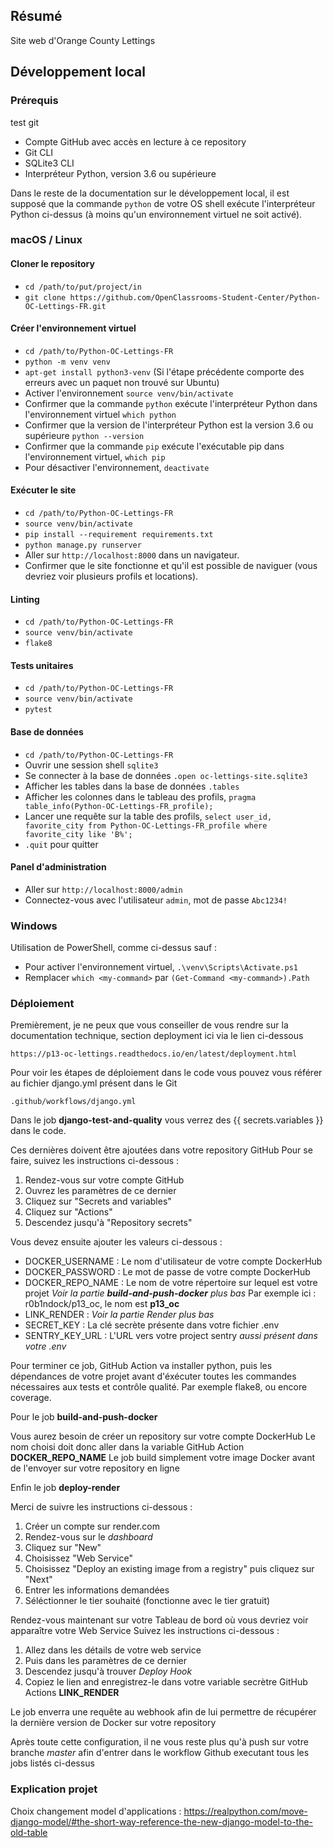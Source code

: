 ## Résumé

Site web d'Orange County Lettings

## Développement local

### Prérequis
test git

- Compte GitHub avec accès en lecture à ce repository
- Git CLI
- SQLite3 CLI
- Interpréteur Python, version 3.6 ou supérieure

Dans le reste de la documentation sur le développement local, il est supposé que la commande `python` de votre OS shell exécute l'interpréteur Python ci-dessus (à moins qu'un environnement virtuel ne soit activé).

### macOS / Linux

#### Cloner le repository

- `cd /path/to/put/project/in`
- `git clone https://github.com/OpenClassrooms-Student-Center/Python-OC-Lettings-FR.git`

#### Créer l'environnement virtuel

- `cd /path/to/Python-OC-Lettings-FR`
- `python -m venv venv`
- `apt-get install python3-venv` (Si l'étape précédente comporte des erreurs avec un paquet non trouvé sur Ubuntu)
- Activer l'environnement `source venv/bin/activate`
- Confirmer que la commande `python` exécute l'interpréteur Python dans l'environnement virtuel
`which python`
- Confirmer que la version de l'interpréteur Python est la version 3.6 ou supérieure `python --version`
- Confirmer que la commande `pip` exécute l'exécutable pip dans l'environnement virtuel, `which pip`
- Pour désactiver l'environnement, `deactivate`

#### Exécuter le site

- `cd /path/to/Python-OC-Lettings-FR`
- `source venv/bin/activate`
- `pip install --requirement requirements.txt`
- `python manage.py runserver`
- Aller sur `http://localhost:8000` dans un navigateur.
- Confirmer que le site fonctionne et qu'il est possible de naviguer (vous devriez voir plusieurs profils et locations).

#### Linting

- `cd /path/to/Python-OC-Lettings-FR`
- `source venv/bin/activate`
- `flake8`

#### Tests unitaires

- `cd /path/to/Python-OC-Lettings-FR`
- `source venv/bin/activate`
- `pytest`

#### Base de données

- `cd /path/to/Python-OC-Lettings-FR`
- Ouvrir une session shell `sqlite3`
- Se connecter à la base de données `.open oc-lettings-site.sqlite3`
- Afficher les tables dans la base de données `.tables`
- Afficher les colonnes dans le tableau des profils, `pragma table_info(Python-OC-Lettings-FR_profile);`
- Lancer une requête sur la table des profils, `select user_id, favorite_city from
  Python-OC-Lettings-FR_profile where favorite_city like 'B%';`
- `.quit` pour quitter

#### Panel d'administration

- Aller sur `http://localhost:8000/admin`
- Connectez-vous avec l'utilisateur `admin`, mot de passe `Abc1234!`

### Windows

Utilisation de PowerShell, comme ci-dessus sauf :

- Pour activer l'environnement virtuel, `.\venv\Scripts\Activate.ps1` 
- Remplacer `which <my-command>` par `(Get-Command <my-command>).Path`

### Déploiement
Premièrement, je ne peux que vous conseiller de vous rendre sur la documentation technique, section deployment ici via le lien ci-dessous

```
https://p13-oc-lettings.readthedocs.io/en/latest/deployment.html
```

Pour voir les étapes de déploiement dans le code vous pouvez vous référer au fichier django.yml présent dans le Git

```
.github/workflows/django.yml
```

Dans le job **django-test-and-quality** vous verrez des {{ secrets.variables }} dans le code.

Ces dernières doivent être ajoutées dans votre repository GitHub
Pour se faire, suivez les instructions ci-dessous :
1. Rendez-vous sur votre compte GitHub
2. Ouvrez les paramètres de ce dernier
3. Cliquez sur "Secrets and variables"
4. Cliquez sur "Actions"
5. Descendez jusqu'à "Repository secrets"

Vous devez ensuite ajouter les valeurs ci-dessous :
* DOCKER_USERNAME : Le nom d'utilisateur de votre compte DockerHub
* DOCKER_PASSWORD : Le mot de passe de votre compte DockerHub
* DOCKER_REPO_NAME : Le nom de votre répertoire sur lequel est votre projet *Voir la partie **build-and-push-docker** plus bas* 
Par exemple ici : r0b1ndock/p13_oc, le nom est **p13_oc**
* LINK_RENDER : *Voir la partie Render plus bas* 
* SECRET_KEY : La clé secrète présente dans votre fichier .env
* SENTRY_KEY_URL : L'URL vers votre project sentry *aussi présent dans votre .env*

Pour terminer ce job, GitHub Action va installer python, puis les dépendances de votre projet avant d'éxécuter toutes les commandes nécessaires aux tests et contrôle qualité.
Par exemple flake8, ou encore coverage. 

Pour le job **build-and-push-docker**

Vous aurez besoin de créer un repository sur votre compte DockerHub
Le nom choisi doit donc aller dans la variable GitHub Action **DOCKER_REPO_NAME**
Le job build simplement votre image Docker avant de l'envoyer sur votre repository en ligne

Enfin le job **deploy-render**

Merci de suivre les instructions ci-dessous :
1. Créer un compte sur render.com
2. Rendez-vous sur le *dashboard*
3. Cliquez sur "New"
4. Choisissez "Web Service"
5. Choisissez "Deploy an existing image from a registry" puis cliquez sur "Next"
6. Entrer les informations demandées
7. Séléctionner le tier souhaité (fonctionne avec le tier gratuit)

Rendez-vous maintenant sur votre Tableau de bord où vous devriez voir apparaître votre Web Service
Suivez les instructions ci-dessous :
1. Allez dans les détails de votre web service
2. Puis dans les paramètres de ce dernier
3. Descendez jusqu'à trouver *Deploy Hook*
4. Copiez le lien and enregistrez-le dans votre variable secrètre GitHub Actions **LINK_RENDER**

Le job enverra une requête au webhook afin de lui permettre de récupérer la dernière version de Docker sur votre repository 

Après toute cette configuration, il ne vous reste plus qu'à push sur votre branche *master* afin d'entrer dans le workflow Github executant tous les jobs listés ci-dessus 
 
### Explication projet

Choix changement model d'applications : https://realpython.com/move-django-model/#the-short-way-reference-the-new-django-model-to-the-old-table
